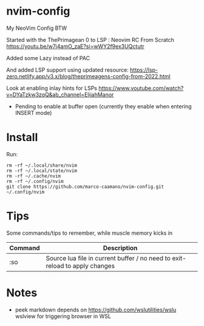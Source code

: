 # nvim-config
My NeoVim Config BTW

Started with the ThePrimagean 0 to LSP : Neovim RC From Scratch
https://youtu.be/w7i4amO_zaE?si=wWY2f9ex3UQctutr

Added some Lazy instead of PAC

And added LSP support using updated resource:
https://lsp-zero.netlify.app/v3.x/blog/theprimeagens-config-from-2022.html

Look at enabling inlay hints for LSPs
https://www.youtube.com/watch?v=DYaTzkw3zqQ&ab_channel=ElijahManor
* Pending to enable at buffer open (currently they enable when entering INSERT mode)

# Install

Run:

```
rm -rf ~/.local/share/nvim
rm -rf ~/.local/state/nvim
rm -rf ~/.cache/nvim
rm -rf ~/.config/nvim
git clone https://github.com/marco-caamano/nvim-config.git ~/.config/nvim
```

# Tips
Some commands/tips to remember, while muscle memory kicks in

| Command | Description |
|---------| ----------- |
| :so | Source lua file in current buffer / no need to exit-reload to apply changes |

# Notes
* peek markdown depends on https://github.com/wslutilities/wslu wslview for triggering browser in WSL


